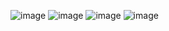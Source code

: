![image](https://github.com/user-attachments/assets/b2afda80-e524-45da-98a2-f7dd9ec60d8f) <!-- 글 상세 보기 화면 -->
![image](https://github.com/user-attachments/assets/086b8ddf-dad4-43b8-97e1-31db3385c387) <!-- 로그인 화면   -->
![image](https://github.com/user-attachments/assets/17849ad2-ee12-47de-bbf8-d89ebe297964) <!-- 지하철역 검색 -->
![image](https://github.com/user-attachments/assets/d2364b8c-2912-474f-8692-bd73c59cfbbf) <!-- 검색 & 위치기반 추천 -->
